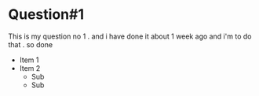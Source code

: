 #  Question#1

This is my question no 1 . and i have done it about 1 week ago and i'm to do that . so done 




* Item 1
* Item 2
   * Sub 
   * Sub 


# 